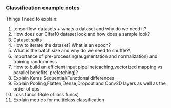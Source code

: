 ### Classification example notes

Things I need to explain:

1. tensorflow-datasets + whats a dataset and why do we need it?
2. How does our Cifar10 dataset look and how does a sample look?
3. Dataset splits
4. How to iterate the dataset? What is an epoch?
5. What is the batch size and why do we need to shuffle?\
6. Importance of pre-processing(augmentation and normalization) and training randomness
7. How to build an efficient input pipeline(caching,vectorized mapping vs parallel benefits, prefetching)? 
8. Explain Keras Sequential/Functional differences
9. Explain Pooling,Flatten,Dense,Dropout and Conv2D layers as well as the order of ops
10. Loss funcs (Role of loss funcs)
11. Explain metrics for multiclass classification


